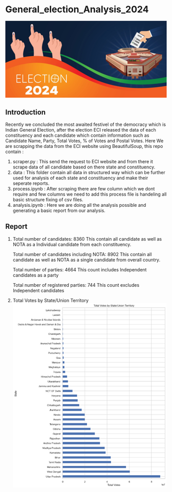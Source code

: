 # General_election_Analysis_2024

![Alt text](graphs/India-Election-Results-2024-Live--scaled.jpg)

## Introduction 
Recently we concluded the most awaited festivel of the democracy which is Indian General Election, after the election ECI released the data of each constituency and each candidate which contain information such as Candidate Name, Party, Total Votes, % of Votes and Postal Votes.
Here We are scrapping the data from the ECI website using BeautifulSoup, this repo contain :
1. scraper.py : This send the request to ECI website and from there it scrape data of all candidate based on there state and constituency.
2. data : This folder contain all data in structured way which can be further used for analysis of each state and constituency and make their seperate reports.
3. process.ipynb : After scraping there are few column which we dont require and few columns we need to add this process file is handeling all basic structure fixing of csv files.
4. analysis.ipynb : Here we are doing all the analysis possible and generating a basic report from our analysis.

## Report
1.  Total number of candidates: 8360
    This contain all candidate as well as NOTA as a Individual candidate from each constituency.

    Total number of candidates including NOTA: 8902
    This contain all candidate as well as NOTA as a single candidate from overall country.

    Total number of parties: 4664
    This count includes Independent candidates as a party

    Total number of registered parties: 744
    This count excludes Independent candidates

2.  Total Votes by State/Union Territory
    ![Alt text](graphs/total_votes_by_state.png)

